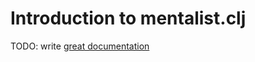 # Introduction to mentalist.clj

TODO: write [great documentation](http://jacobian.org/writing/great-documentation/what-to-write/)
